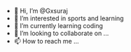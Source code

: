 - 👋 Hi, I’m @Gxsuraj
- 👀 I’m interested in sports and learning
- 🌱 I’m currently learning coding
- 💞️ I’m looking to collaborate on ...
- 📫 How to reach me ...

<!---
Gxsuraj/Gxsuraj is a ✨ special ✨ repository because its `README.md` (this file) appears on your GitHub profile.
You can click the Preview link to take a look at your changes.
--->
